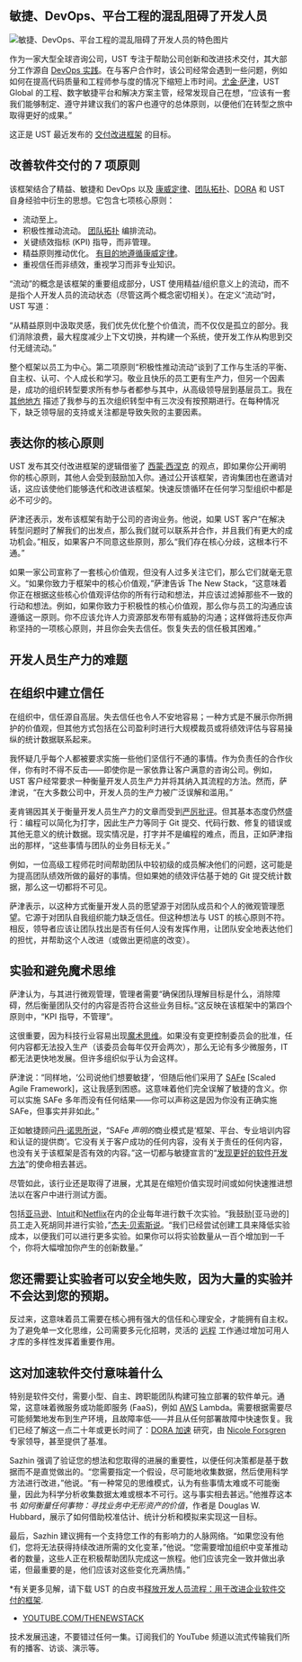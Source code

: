 ## 敏捷、DevOps、平台工程的混乱阻碍了开发人员

![敏捷、DevOps、平台工程的混乱阻碍了开发人员的特色图片](https://cdn.thenewstack.io/media/2024/04/8efa7c7e-software-development-elevate-flow-1024x576.jpg)

作为一家大型全球咨询公司，UST 专注于帮助公司创新和改进技术交付，其大部分工作源自 [DevOps 实践](https://roadmap.sh/devops)。在与客户合作时，该公司经常会遇到一些问题，例如如何在提高代码质量和工程师参与度的情况下缩短上市时间。[尤金·萨津](https://www.linkedin.com/in/eugene-sazhin-b12a753/)，UST Global 的工程、数字敏捷平台和解决方案主管，经常发现自己在想，“应该有一套我们能够制定、遵守并建议我们的客户也遵守的总体原则，以便他们在转型之旅中取得更好的成果。”

这正是 UST 最近发布的 [交付改进框架](https://www.ust.com/en/delivery-improvement-framework) 的目标。

## 改善软件交付的 7 项原则

该框架结合了精益、敏捷和 DevOps 以及 [康威定律](https://www.melconway.com/Home/Committees_Paper.html)、[团队拓扑](https://teamtopologies.com)、[DORA](https://thenewstack.io/google-says-you-might-be-doing-dora-metrics-wrong/) 和 UST 自身经验中衍生的思想。它包含七项核心原则：

- 流动至上。
- 积极性推动流动。
[团队拓扑](https://thenewstack.io/how-team-topologies-supports-platform-engineering/) 编排流动。
- 关键绩效指标 (KPI) 指导，而非管理。
- 精益原则推动优化。
[有目的地遵循康威定律](https://thenewstack.io/context-reversing-conways-law-for-superior-service-management/)。
- 重视信任而非绩效，重视学习而非专业知识。

“流动”的概念是该框架的重要组成部分，UST 使用精益/组织意义上的流动，而不是指个人开发人员的流动状态（尽管这两个概念密切相关）。在定义“流动”时，UST 写道：

“从精益原则中汲取灵感，我们优先优化整个价值流，而不仅仅是孤立的部分。我们消除浪费，最大程度减少上下文切换，并构建一个系统，使开发工作从构思到交付无缝流动。”

整个框架以员工为中心。第二项原则“积极性推动流动”谈到了工作与生活的平衡、自主权、认可、个人成长和学习。敬业且快乐的员工更有生产力，但另一个因素是，成功的组织转型要求所有参与者都参与其中，从高级领导层到基层员工。我在 [其他地方](https://blog.container-solutions.com/why-run-thousands-of-failed-experiments) 描述了我参与的五次组织转型中有三次没有按预期进行。在每种情况下，缺乏领导层的支持或关注都是导致失败的主要因素。

## 表达你的核心原则

UST 发布其交付改进框架的逻辑借鉴了 [西蒙·西涅克](https://www.youtube.com/@SimonSinek) 的观点，即如果你公开阐明你的核心原则，其他人会受到鼓励加入你。通过公开该框架，咨询集团也在邀请对话，这应该使他们能够迭代和改进该框架。快速反馈循环在任何学习型组织中都是必不可少的。

萨津还表示，发布该框架有助于公司的咨询业务。他说，如果 UST 客户“在解决转型问题时了解我们的出发点，那么我们就可以联系并合作，并且我们有更大的成功机会。”相反，如果客户不同意这些原则，那么“我们存在核心分歧，这根本行不通。”

如果一家公司宣称了一套核心价值观，但没有人过多关注它们，那么它们就毫无意义。“如果你致力于框架中的核心价值观，”萨津告诉 The New Stack，“这意味着你正在根据这些核心价值观评估你的所有行动和想法，并应该过滤掉那些不一致的行动和想法。例如，如果你致力于积极性的核心价值观，那么你与员工的沟通应该遵循这一原则。你不应该允许人力资源部发布带有威胁的沟通；这样做将违反你声称坚持的一项核心原则，并且你会失去信任。恢复失去的信任极其困难。”

## 开发人员生产力的难题
## 在组织中建立信任

在组织中，信任源自高层。失去信任也令人不安地容易；一种方式是不展示你所拥护的价值观，但其他方式包括在公司盈利时进行大规模裁员或将绩效评估与容易操纵的统计数据联系起来。

我怀疑几乎每个人都被要求实施一些他们坚信行不通的事情。作为负责任的合作伙伴，你有时不得不反击——即使你是一家依靠让客户满意的咨询公司。例如，UST 客户经常要求一种衡量开发人员生产力并将其纳入其流程的方法。然而，萨津说，“在大多数公司中，开发人员的生产力被广泛误解和滥用。”

麦肯锡因其关于衡量开发人员生产力的文章而受到[严厉批评](https://leaddev.com/process/what-mckinsey-got-wrong-about-developer-productivity)。但其基本态度仍然盛行：编程可以简化为打字，因此生产力等同于 Git 提交、代码行数、修复的错误或其他无意义的统计数据。现实情况是，打字并不是编程的难点，而且，正如萨津指出的那样，“这些事情与团队的业务目标无关。”

例如，一位高级工程师花时间帮助团队中较初级的成员解决他们的问题，这可能是为提高团队绩效所做的最好的事情。但如果她的绩效评估基于她的 Git 提交统计数据，那么这一切都将不可见。

萨津表示，以这种方式衡量开发人员的愿望源于对团队成员和个人的微观管理愿望。它源于对团队自我组织能力缺乏信任。但这种想法与 UST 的核心原则不符。相反，领导者应该让团队找出是否有任何人没有发挥作用，让团队安全地表达他们的担忧，并帮助这个人改进（或做出更彻底的改变）。

## 实验和避免魔术思维

萨津认为，与其进行微观管理，管理者需要“确保团队理解目标是什么，消除障碍，然后衡量团队交付的内容是否符合这些业务目标。”这反映在该框架中的第四个原则中，“KPI 指导，不管理”。

这很重要，因为科技行业容易出现[魔术思维](https://blog.container-solutions.com/magical-thinking-and-cloud-native)。如果没有变更控制委员会的批准，任何内容都无法投入生产（该委员会每年仅开会两次），那么无论有多少微服务，IT 都无法更快地发展。但许多组织似乎认为会这样。

萨津说：“同样地，‘公司说他们想要敏捷’，‘但随后他们采用了 [SAFe](https://thenewstack.io/search-best-agile-framework-safe-less-another/) [Scaled Agile Framework]，这让我感到困惑。这意味着他们完全误解了敏捷的含义。你可以实施 SAFe 多年而没有任何结果——你可以声称这是因为你没有正确实施 SAFe，但事实并非如此。”

正如敏捷顾问[丹·诺思所说](https://www.linkedin.com/feed/update/urn:li:activity:7177960246332510209/)，“SAFe *声明的*商业模式是‘框架、平台、专业培训内容和认证的提供商’。它没有关于客户成功的任何内容，没有关于责任的任何内容，也没有关于该框架是否有效的内容。”这一切都与敏捷宣言的“[发现更好的软件开发方法](https://agilemanifesto.org)”的使命相去甚远。

尽管如此，该行业还是取得了进展，尤其是在缩短价值实现时间或如何快速推进想法以在客户中进行测试方面。

包括[亚马逊](https://www.sec.gov/Archives/edgar/data/1018724/000119312514137753/d702518dex991.htm)、[Intuit](https://thenewstack.io/how-intuits-platform-engineering-team-chose-an-app-definition/)和[Netflix](https://www.kdd.org/kdd2016/papers/files/adp0945-xieA.pdf)在内的企业每年进行数千次实验。“我鼓励[亚马逊的]员工走入死胡同并进行实验，”[杰夫·贝索斯说](https://www.forbes.com/sites/innovatorsdna/2013/08/14/the-secret-to-unleashing-genius/?sh=7555d1f7361c)。“我们已经尝试创建工具来降低实验成本，以便我们可以进行更多实验。如果你可以将实验数量从一百个增加到一千个，你将大幅增加你产生的创新数量。”
## 您还需要让实验者可以安全地失败，因为大量的实验并不会达到您的预期。

反过来，这意味着员工需要在核心拥有强大的信任和心理安全，才能拥有自主权。为了避免单一文化思维，公司需要多元化招聘，灵活的 [远程](https://www.conissaunce.com/presentations.html#remote-working-approaches) 工作通过增加可用人才库的多样性发挥着重要作用。

## 这对加速软件交付意味着什么

特别是软件交付，需要小型、自主、跨职能团队构建可独立部署的软件单元。通常，这意味着微服务或功能即服务 (FaaS)，例如 [AWS](https://aws.amazon.com/?utm_content=inline+mention) Lambda。需要根据需要尽可能频繁地发布到生产环境，且故障率低——并且从任何部署故障中快速恢复。我们已经了解这一点二十年或更长时间了：[DORA 加速](https://thenewstack.io/google-says-you-might-be-doing-dora-metrics-wrong/) 研究，由 [Nicole Forsgren](https://nicolefv.com) 专家领导，甚至提供了基准。

Sazhin 强调了验证您的想法和您取得的进展的重要性，以便任何决策都是基于数据而不是直觉做出的。“您需要指定一个假设，尽可能地收集数据，然后使用科学方法进行改进，”他说。“有一种常见的思维模式，认为有些事情太难或不可能衡量，因此为科学分析收集数据太难或根本不可行。这与事实相去甚远。”他推荐这本书 *如何衡量任何事物：寻找业务中无形资产的价值*，作者是 Douglas W. Hubbard，展示了如何借助校准估计、统计分析和模拟来实现这一目标。

最后，Sazhin 建议拥有一个支持您工作的有影响力的人脉网络。“如果您没有他们，您将无法获得持续改进所需的文化变革，”他说。“您需要增加组织中变革推动者的数量，这些人正在积极帮助团队完成这一旅程。他们应该完全一致并做出承诺，但最重要的是，他们应该对这些变化充满热情。”

*有关更多见解，请下载 UST 的白皮书[释放开发人员流程：用于改进企业软件交付的框架](https://www.youtube.com/watch?v=).

* [YOUTUBE.COM/THENEWSTACK](https://youtube.com/thenewstack?sub_confirmation=1)

技术发展迅速，不要错过任何一集。订阅我们的 YouTube 频道以流式传输我们所有的播客、访谈、演示等。